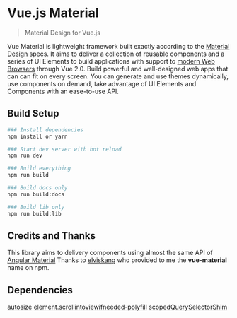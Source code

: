 # Vue.js Material

> Material Design for Vue.js

Vue Material is lightweight framework built exactly according to the [Material Design](http://material.google.com) specs. It aims to deliver a collection of reusable components and a series of UI Elements to build applications with support to [modern Web Browsers](https://saucelabs.com/u/vuejs) through Vue 2.0. Build powerful and well-designed web apps that can can fit on every screen. You can generate and use themes dynamically, use components on demand, take advantage of UI Elements and Components with an ease-to-use API.

## Build Setup

``` bash
### Install dependencies
npm install or yarn

### Start dev server with hot reload
npm run dev

### Build everything
npm run build

### Build docs only
npm run build:docs

### Build lib only
npm run build:lib
```

## Credits and Thanks
This library aims to delivery components using almost the same API of [Angular Material](https://material.angularjs.org/latest/)
Thanks to [elviskang](https://github.com/elviskang) who provided to me the **vue-material** name on npm.

## Dependencies 
[autosize](http://www.jacklmoore.com/autosize/)
[element.scrollintoviewifneeded-polyfill](https://www.npmjs.com/package/element.scrollintoviewifneeded-polyfill)
[scopedQuerySelectorShim](https://github.com/lazd/scopedQuerySelectorShim)
